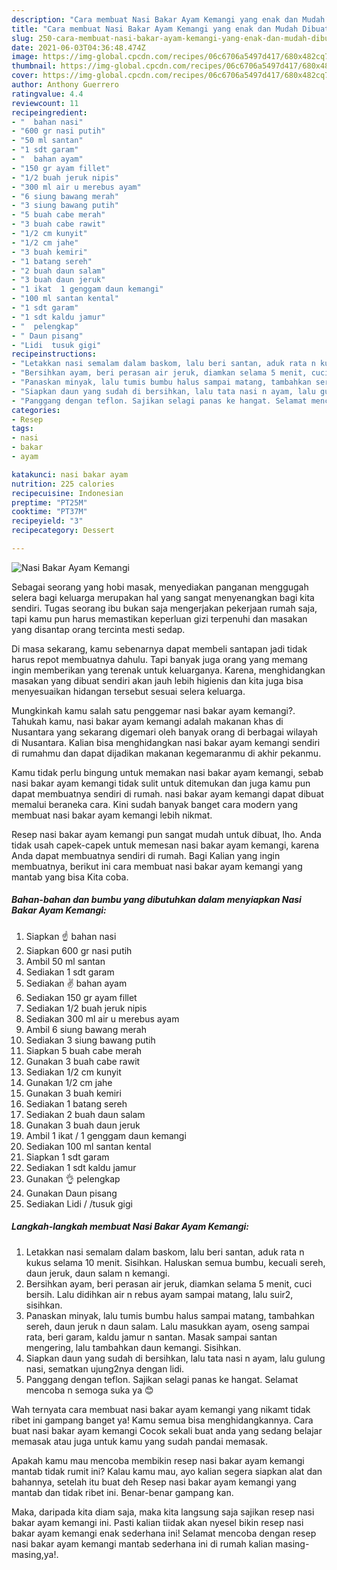 ```yaml
---
description: "Cara membuat Nasi Bakar Ayam Kemangi yang enak dan Mudah Dibuat"
title: "Cara membuat Nasi Bakar Ayam Kemangi yang enak dan Mudah Dibuat"
slug: 250-cara-membuat-nasi-bakar-ayam-kemangi-yang-enak-dan-mudah-dibuat
date: 2021-06-03T04:36:48.474Z
image: https://img-global.cpcdn.com/recipes/06c6706a5497d417/680x482cq70/nasi-bakar-ayam-kemangi-foto-resep-utama.jpg
thumbnail: https://img-global.cpcdn.com/recipes/06c6706a5497d417/680x482cq70/nasi-bakar-ayam-kemangi-foto-resep-utama.jpg
cover: https://img-global.cpcdn.com/recipes/06c6706a5497d417/680x482cq70/nasi-bakar-ayam-kemangi-foto-resep-utama.jpg
author: Anthony Guerrero
ratingvalue: 4.4
reviewcount: 11
recipeingredient:
- "  bahan nasi"
- "600 gr nasi putih"
- "50 ml santan"
- "1 sdt garam"
- "  bahan ayam"
- "150 gr ayam fillet"
- "1/2 buah jeruk nipis"
- "300 ml air u merebus ayam"
- "6 siung bawang merah"
- "3 siung bawang putih"
- "5 buah cabe merah"
- "3 buah cabe rawit"
- "1/2 cm kunyit"
- "1/2 cm jahe"
- "3 buah kemiri"
- "1 batang sereh"
- "2 buah daun salam"
- "3 buah daun jeruk"
- "1 ikat  1 genggam daun kemangi"
- "100 ml santan kental"
- "1 sdt garam"
- "1 sdt kaldu jamur"
- "  pelengkap"
- " Daun pisang"
- "Lidi  tusuk gigi"
recipeinstructions:
- "Letakkan nasi semalam dalam baskom, lalu beri santan, aduk rata n kukus selama 10 menit. Sisihkan. Haluskan semua bumbu, kecuali sereh, daun jeruk, daun salam n kemangi."
- "Bersihkan ayam, beri perasan air jeruk, diamkan selama 5 menit, cuci bersih. Lalu didihkan air n rebus ayam sampai matang, lalu suir2, sisihkan."
- "Panaskan minyak, lalu tumis bumbu halus sampai matang, tambahkan sereh, daun jeruk n daun salam. Lalu masukkan ayam, oseng sampai rata, beri garam, kaldu jamur n santan. Masak sampai santan mengering, lalu tambahkan daun kemangi. Sisihkan."
- "Siapkan daun yang sudah di bersihkan, lalu tata nasi n ayam, lalu gulung nasi, sematkan ujung2nya dengan lidi."
- "Panggang dengan teflon. Sajikan selagi panas ke hangat. Selamat mencoba n semoga suka ya 😊"
categories:
- Resep
tags:
- nasi
- bakar
- ayam

katakunci: nasi bakar ayam 
nutrition: 225 calories
recipecuisine: Indonesian
preptime: "PT25M"
cooktime: "PT37M"
recipeyield: "3"
recipecategory: Dessert

---
```



![Nasi Bakar Ayam Kemangi](https://img-global.cpcdn.com/recipes/06c6706a5497d417/680x482cq70/nasi-bakar-ayam-kemangi-foto-resep-utama.jpg)

Sebagai seorang yang hobi masak, menyediakan panganan menggugah selera bagi keluarga merupakan hal yang sangat menyenangkan bagi kita sendiri. Tugas seorang ibu bukan saja mengerjakan pekerjaan rumah saja, tapi kamu pun harus memastikan keperluan gizi terpenuhi dan masakan yang disantap orang tercinta mesti sedap.

Di masa  sekarang, kamu sebenarnya dapat membeli santapan jadi tidak harus repot membuatnya dahulu. Tapi banyak juga orang yang memang ingin memberikan yang terenak untuk keluarganya. Karena, menghidangkan masakan yang dibuat sendiri akan jauh lebih higienis dan kita juga bisa menyesuaikan hidangan tersebut sesuai selera keluarga. 



Mungkinkah kamu salah satu penggemar nasi bakar ayam kemangi?. Tahukah kamu, nasi bakar ayam kemangi adalah makanan khas di Nusantara yang sekarang digemari oleh banyak orang di berbagai wilayah di Nusantara. Kalian bisa menghidangkan nasi bakar ayam kemangi sendiri di rumahmu dan dapat dijadikan makanan kegemaranmu di akhir pekanmu.

Kamu tidak perlu bingung untuk memakan nasi bakar ayam kemangi, sebab nasi bakar ayam kemangi tidak sulit untuk ditemukan dan juga kamu pun dapat membuatnya sendiri di rumah. nasi bakar ayam kemangi dapat dibuat memalui beraneka cara. Kini sudah banyak banget cara modern yang membuat nasi bakar ayam kemangi lebih nikmat.

Resep nasi bakar ayam kemangi pun sangat mudah untuk dibuat, lho. Anda tidak usah capek-capek untuk memesan nasi bakar ayam kemangi, karena Anda dapat membuatnya sendiri di rumah. Bagi Kalian yang ingin membuatnya, berikut ini cara membuat nasi bakar ayam kemangi yang mantab yang bisa Kita coba.

<!--inarticleads1-->

##### Bahan-bahan dan bumbu yang dibutuhkan dalam menyiapkan Nasi Bakar Ayam Kemangi:

1. Siapkan  ☝️ bahan nasi
1. Siapkan 600 gr nasi putih
1. Ambil 50 ml santan
1. Sediakan 1 sdt garam
1. Sediakan  ✌ bahan ayam
1. Sediakan 150 gr ayam fillet
1. Sediakan 1/2 buah jeruk nipis
1. Sediakan 300 ml air u merebus ayam
1. Ambil 6 siung bawang merah
1. Sediakan 3 siung bawang putih
1. Siapkan 5 buah cabe merah
1. Gunakan 3 buah cabe rawit
1. Sediakan 1/2 cm kunyit
1. Gunakan 1/2 cm jahe
1. Gunakan 3 buah kemiri
1. Sediakan 1 batang sereh
1. Sediakan 2 buah daun salam
1. Gunakan 3 buah daun jeruk
1. Ambil 1 ikat / 1 genggam daun kemangi
1. Sediakan 100 ml santan kental
1. Siapkan 1 sdt garam
1. Sediakan 1 sdt kaldu jamur
1. Gunakan  👌 pelengkap
1. Gunakan  Daun pisang
1. Sediakan Lidi / /tusuk gigi




<!--inarticleads2-->

##### Langkah-langkah membuat Nasi Bakar Ayam Kemangi:

1. Letakkan nasi semalam dalam baskom, lalu beri santan, aduk rata n kukus selama 10 menit. Sisihkan. Haluskan semua bumbu, kecuali sereh, daun jeruk, daun salam n kemangi.
1. Bersihkan ayam, beri perasan air jeruk, diamkan selama 5 menit, cuci bersih. Lalu didihkan air n rebus ayam sampai matang, lalu suir2, sisihkan.
1. Panaskan minyak, lalu tumis bumbu halus sampai matang, tambahkan sereh, daun jeruk n daun salam. Lalu masukkan ayam, oseng sampai rata, beri garam, kaldu jamur n santan. Masak sampai santan mengering, lalu tambahkan daun kemangi. Sisihkan.
1. Siapkan daun yang sudah di bersihkan, lalu tata nasi n ayam, lalu gulung nasi, sematkan ujung2nya dengan lidi.
1. Panggang dengan teflon. Sajikan selagi panas ke hangat. Selamat mencoba n semoga suka ya 😊




Wah ternyata cara membuat nasi bakar ayam kemangi yang nikamt tidak ribet ini gampang banget ya! Kamu semua bisa menghidangkannya. Cara buat nasi bakar ayam kemangi Cocok sekali buat anda yang sedang belajar memasak atau juga untuk kamu yang sudah pandai memasak.

Apakah kamu mau mencoba membikin resep nasi bakar ayam kemangi mantab tidak rumit ini? Kalau kamu mau, ayo kalian segera siapkan alat dan bahannya, setelah itu buat deh Resep nasi bakar ayam kemangi yang mantab dan tidak ribet ini. Benar-benar gampang kan. 

Maka, daripada kita diam saja, maka kita langsung saja sajikan resep nasi bakar ayam kemangi ini. Pasti kalian tiidak akan nyesel bikin resep nasi bakar ayam kemangi enak sederhana ini! Selamat mencoba dengan resep nasi bakar ayam kemangi mantab sederhana ini di rumah kalian masing-masing,ya!.

